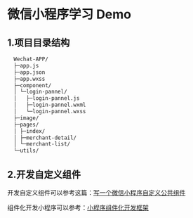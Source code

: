 # 微信小程序学习 Demo 

## 1.项目目录结构

``` bash
  Wechat-APP/
  ├─app.js
  ├─app.json
  ├─app.wxss
  ├─component/
  │ └─login-pannel/
  │   ├─login-pannel.js
  │   ├─login-pannel.wxml
  │   └─login-pannel.wxss
  ├─image/
  ├─pages/
  │ ├─index/
  │ ├─merchant-detail/
  │ └─merchant-list/
  └─utils/
```

## 2.开发自定义组件

开发自定义组件可以参考这篇：[写一个微信小程序自定义公共组件](https://rushb.cn/201612/ciwulzrjx00002hw1v6uzk68d/)

组件化开发小程序可以参考：[小程序组件化开发框架](https://github.com/wepyjs/wepy)
